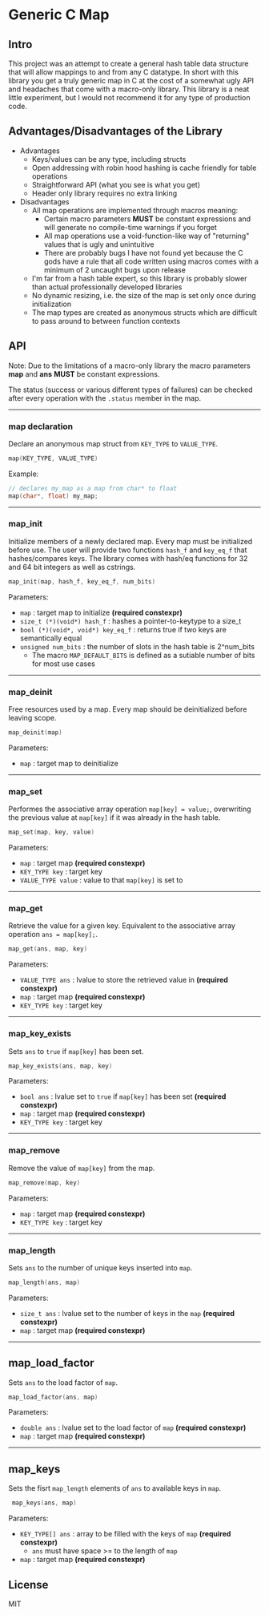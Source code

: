 # Generic C Map

## Intro
This project was an attempt to create a general hash table data structure that will allow mappings to and from any C datatype. In short with this library you get a truly generic map in C at the cost of a somewhat ugly API and headaches that come with a macro-only library. This library is a neat little experiment, but I would not recommend it for any type of production code.

## Advantages/Disadvantages of the Library
+ Advantages
    + Keys/values can be any type, including structs
    + Open addressing with robin hood hashing is cache friendly for table operations
    + Straightforward API (what you see is what you get)
    + Header only library requires no extra linking
+ Disadvantages
    + All map operations are implemented through macros meaning:
        + Certain macro parameters **MUST** be constant expressions and will generate no compile-time warnings if you forget
        + All map operations use a void-function-like way of "returning" values that is ugly and unintuitive
        + There are probably bugs I have not found yet because the C gods have a rule that all code written using macros comes with a minimum of 2 uncaught bugs upon release
    + I'm far from a hash table expert, so this library is probably slower than actual professionally developed libraries
    + No dynamic resizing, i.e. the size of the map is set only once during initialization
    + The map types are created as anonymous structs which are difficult to pass around to between function contexts

## API
Note: Due to the limitations of a macro-only library the macro parameters **map** and **ans** **MUST** be constant expressions.

The status (success or various different types of failures) can be checked after every operation with the `.status` member in the map.

----
### map declaration
Declare an anonymous map struct from `KEY_TYPE` to `VALUE_TYPE`.
```C
map(KEY_TYPE, VALUE_TYPE)
```
Example:
```C
// declares my_map as a map from char* to float
map(char*, float) my_map;
```

----
### map_init
Initialize members of a newly declared map. Every map must be initialized before use. The user will provide two functions `hash_f` and `key_eq_f` that hashes/compares keys. The library comes with hash/eq functions for 32 and 64 bit integers as well as cstrings.
```C
map_init(map, hash_f, key_eq_f, num_bits)
```
Parameters:
+ `map` : target map to initialize **(required constexpr)**
+ `size_t (*)(void*) hash_f` : hashes a pointer-to-keytype to a size_t
+ `bool (*)(void*, void*) key_eq_f` : returns true if two keys are semantically equal
+ `unsigned num_bits` : the number of slots in the hash table is 2^num_bits
    + The macro `MAP_DEFAULT_BITS` is defined as a sutiable number of bits for most use cases
----
### map_deinit
Free resources used by a map. Every map should be deinitialized before leaving scope.
```C
map_deinit(map)
```
Parameters:
+ `map` : target map to deinitialize

----
### map_set
Performes the associative array operation `map[key] = value;`, overwriting the previous value at `map[key]` if it was already in the hash table.
```C
map_set(map, key, value)
```
Parameters:
+ `map` : target map **(required constexpr)**
+ `KEY_TYPE key` : target key
+ `VALUE_TYPE value` : value to that `map[key]` is set to

----
### map_get
Retrieve the value for a given key. Equivalent to the associative array operation `ans = map[key];`.
```C
map_get(ans, map, key)
```
Parameters:
+ `VALUE_TYPE ans` : lvalue to store the retrieved value in **(required constexpr)**
+ `map` : target map **(required constexpr)**
+ `KEY_TYPE key` : target key

----
### map_key_exists
Sets `ans` to `true` if `map[key]` has been set.
```C
map_key_exists(ans, map, key)
```
Parameters:
+ `bool ans` : lvalue set to `true` if `map[key]` has been set **(required constexpr)**
+ `map` : target map **(required constexpr)**
+ `KEY_TYPE key` : target key

----
### map_remove
Remove the value of `map[key]` from the map.
```C
map_remove(map, key)
```
Parameters:
+ `map` : target map **(required constexpr)**
+ `KEY_TYPE key` : target key

----
### map_length
Sets `ans` to the number of unique keys inserted into `map`.
```C
map_length(ans, map)
```
Parameters:
+ `size_t ans` : lvalue set to the number of keys in the `map` **(required constexpr)**
+ `map` : target map **(required constexpr)**

----
## map_load_factor
Sets `ans` to the load factor of `map`.
```C
map_load_factor(ans, map)
```
Parameters:
+ `double ans` : lvalue set to the load factor of `map` **(required constexpr)**
+ `map` : target map **(required constexpr)**

----
## map_keys
Sets the fisrt `map_length` elements of `ans` to available keys in `map`.
```C
 map_keys(ans, map)
 ```
Parameters:
+ `KEY_TYPE[] ans` : array to be filled with the keys of `map` **(required constexpr)**
    + `ans` must have space >= to the length of `map`
+ `map` : target map **(required constexpr)**


## License
MIT
